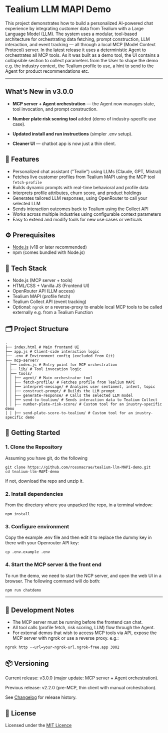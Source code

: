 # Tealium LLM MAPI Demo

This project demonstrates how to build a personalized AI-powered chat experience by integrating customer data from Tealium with a Large Language Model (LLM). The system uses a modular, tool-based architecture for orchestrating data fetching, prompt construction, LLM interaction, and event tracking — all through a local MCP (Model Context Protocol) server. In the latest release it uses a deterministic Agent to orchestrates all MCP tools. As it was built as a demo tool, the UI contains a collapsible section to collect parameters from the User to shape the demo e.g. the industry context, the Tealium profile to use, a hint to send to the Agent for product recommendations etc.

---

## What’s New in v3.0.0

- **MCP server + Agent orchestration** — the Agent now manages state, tool invocation, and prompt construction.

- **Number plate risk scoring tool** added (demo of industry-specific use case).

- **Updated install and run instructions** (simpler .env setup).

- **Cleaner UI** — chatbot app is now just a thin client.

## 🧠 Features

- Personalized chat assistant ("Tealie") using LLMs (Claude, GPT, Mistral)
- Fetches live customer profiles from Tealium MAPI using the MCP tool `fetch-profile`
- Builds dynamic prompts with real-time behavioral and profile data
- Interprets profile attributes, churn score, and product holdings
- Generates tailored LLM responses, using OpenRouter to call your selected LLM
- Sends interaction outcomes back to Tealium using the Collect API
- Works across multiple industries using configurable context parameters
- Easy to extend and modify tools for new use cases or verticals

## ⚙️ Prerequisites

- [Node.js](https://nodejs.org/) (v18 or later recommended)
- npm (comes bundled with Node.js)


## 🧰 Tech Stack

- Node.js (MCP server + tools)
- HTML/CSS + Vanilla JS (Frontend UI)
- OpenRouter API (LLM access)
- Tealium MAPI (profile fetch)
- Tealium Collect API (event tracking)
- Optional: `ngrok` or a reverse-proxy to enable local MCP tools to be called externally e.g. from a Tealium Function


## 🗂️ Project Structure

```
.
├── index.html # Main frontend UI
├── app.js # Client-side interaction logic
├── .env # Environment config (excluded from Git)
├── mcp-server/
│ ├── index.js # Entry point for MCP orchestration 
│ ├── lib/ # Tool invocation logic
│ ├── tools/
│ │ ├── agent/ # Main orchestrator tool
│ │ ├── fetch-profile/ # Fetches profile from Tealium MAPI
│ │ ├── interpret-message/ # Analyzes user sentiment, intent, topic
│ │ ├── construct-prompt/ # Builds the LLM prompt
│ │ ├── generate-response/ # Calls the selected LLM model
│ │ ├── send-to-tealium/ # Sends interaction data to Tealium Collect
│ │ ├── number-plate-risk-score/ # Custom tool for an inustry-specific demo
│ │ ├── send-plate-score-to-tealium/ # Custom tool for an inustry-specific demo
```


## 🧪 Getting Started

### 1. Clone the Repository
Assuming you have git, do the following
```
git clone https://github.com/rossmacrae/tealium-llm-MAPI-demo.git
cd tealium-llm-MAPI-demo
```
If not, download the repo and unzip it.
### 2. Install dependencies 
From the directory where you unpacked the repo, in a terminal window:
```
npm install
```
### 3. Configure environment
Copy the example .env file and then edit it to replace the dummy key in there with your Openrouter API key:
```
cp .env.example .env
```
### 4. Start the MCP server & the front end
To run the demo, we need to start the NCP server, and open the web UI in a browser.  The following command will do both:
```
npm run chatdemo
```
---
## 🔧 Development Notes

- The MCP server must be running before the frontend can chat. 
- All tool calls (profile fetch, risk scoring, LLM) flow through the Agent.
- For external demos that wish to access MCP tools via API, expose the MCP server with ngrok or use a reverse proxy. e.g.:
```
ngrok http --url=your-ngrok-url.ngrok-free.app 3002
```

## 📦 Versioning

Current release: v3.0.0 (major update: MCP server + Agent orchestration).

Previous release: v2.2.0
 (pre-MCP, thin client with manual orchestration).

See [Changelog](./CHANGELOG.md) for release history.

## 📄 License

Licensed under the [MIT Licence](./LICENSE)
